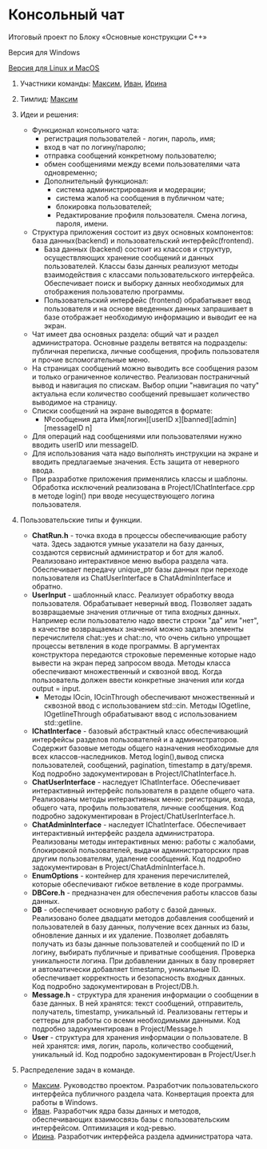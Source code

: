 # Консольный чат
Итоговый проект по Блоку «Основные конструкции C++»

Версия для Windows

[Версия для Linux и MacOS](https://github.com/MaksMN/ConsoleChatFP11)

1. Участники команды: [Максим](https://github.com/MaksMN/ConsoleChatFP11), [Иван](https://github.com/ivanKispaj/ConsoleChatFP11), [Ирина](https://github.com/Fineralla/ConsoleChatFP11)
2. Тимлид: [Максим](https://github.com/MaksMN/ConsoleChatFP11)
3. Идеи и решения:
   - Функционал консольного чата:
     - регистрация пользователей - логин, пароль, имя;
     - вход в чат по логину/паролю;
     - отправка сообщений конкретному пользователю;
     - обмен сообщениями между всеми пользователями чата одновременно;
     - Дополнительный функционал:
       - система администрирования и модерации;
       - система жалоб на сообщения в публичном чате;
       - блокировка пользователей;
       - Редактирование профиля пользователя. Смена логина, пароля, имени.
   - Структура приложения состоит из двух основных компонентов: база данных(backend) и пользовательский интерфейс(frontend).
     - База данных (backend) состоит из классов и структур, осуществляющих хранение сообщений и данных пользователей. Классы базы данных реализуют методы взаимодействия с классами пользовательского интерфейса. Обеспечивает поиск и выборку данных необходимых для отображения пользователю программы.
     - Пользовательский интерфейс (frontend) обрабатывает ввод пользователя и на основе введенных данных запрашивает в базе отображает необходимую информацию и выводит ее на экран.
    - Чат имеет два основных раздела: общий чат и раздел администратора. Основные разделы ветвятся на подразделы: публичная переписка, личные сообщения, профиль пользователя и прочие вспомогательные меню.
    - На страницах сообщений можно выводить все сообщения разом и только ограниченное количество. Реализован постраничный вывод и навигация по спискам. Выбор опции "навигация по чату" актуальна если количество сообщений превышает количество выводимое на страницу.
    - Списки сообщений на экране выводятся в формате:
      - №сообщения дата Имя\[логин\]\[userID x\]\[banned\]\[admin\]\[messageID n\]
    - Для операций над сообщениями или пользователями нужно вводить userID или messageID.
    - Для использования чата надо выполнять инструкции на экране и вводить предлагаемые значения. Есть защита от неверного ввода.
    - При разработке приложения применялись классы и шаблоны. Обработка исключений реализована в Project/IChatInterface.cpp в методе login() при вводе несуществующего логина пользователя.

4. Пользовательские типы и функции.
   - **ChatRun.h** - точка входа в процессы обеспечивающие работу чата. Здесь задаются умные указатели на базу данных, создаются сервисный администратор и бот для жалоб. Реализовано интерактивное меню выбора раздела чата. Обеспечивает передачу unique_ptr базы данных при переходе пользователя из ChatUserInterface в ChatAdminInterface и обратно.
   - **UserInput** - шаблонный класс. Реализует обработку ввода пользователя. Обрабатывает неверный ввод. Позволяет задать возвращаемые значения отличные от типа входных данных. Например если пользователю надо ввести строки "да" или "нет", в качестве возвращаемых значений можно задать элементы перечислителя chat::yes и chat::no, что очень сильно упрощает процессы ветвления в коде программы. В аргументах конструктора передаются строковые переменные которые надо вывести на экран перед запросом ввода. Методы класса обеспечивают множественный и сквозной ввод. Когда пользователь должен ввести конкретные значения или когда output = input.
     - Методы IOcin, IOcinThrough обеспечивают множественный и сквозной ввод с использованием std::cin. Методы IOgetline, IOgetlineThrough обрабатывают ввод с использованием std::getline.
   - **IChatInterface** - базовый абстрактный класс обеспечивающий интерфейсы разделов пользователей и а администраторов. Содержит базовые методы общего назначения необходимые для всех классов-наследников. Метод login(),вывод списка пользователей, сообщений, pagination, timestamp в дату/время. Код подробно задокументирован в Project/IChatInterface.h.
   - **ChatUserInterface** - наследует IChatInterface. Обеспечивает интерактивный интерфейс пользователя в разделе общего чата. Реализованы методы интерактивных меню: регистрации, входа, общего чата, профиль пользователя, личные сообщения. Код подробно задокументирован в Project/ChatUserInterface.h.
   - **ChatAdminInterface** - наследует IChatInterface. Обеспечивает интерактивный интерфейс раздела администратора. Реализованы методы интерактивных меню: работы с жалобами, блокировкой пользователей, выдачи администраторских прав другим пользователям, удаление сообщений. Код подробно задокументирован в Project/ChatAdminInterface.h.
   - **EnumOptions** - контейнер для хранения перечислителей, которые обеспечивают гибкое ветвление в коде программы.
   - **DBCore.h** - предназначен для обеспечения работы классов базы данных.
   - **DB** - обеспечивает основную работу с базой данных. Реализовано более двадцати методов добавления сообщений и пользователей в базу данных, получение всех данных из базы, обновление данных и их удаление. Позволяет добавлять получать из базы данные пользователей и сообщений по ID и логину, выбирать публичные и приватные сообщения. Проверка уникальности логина. При добавлении данных в базу проверяет и автоматически добавляет timestamp, уникальные ID. обеспечивает корректность и безопасность входных данных. Код подробно задокументирован в Project/DB.h.
   - **Message.h** - структура для хранения информации о сообщении в базе данных. В ней хранятся: текст сообщений, отправитель, получатель, timestamp, уникальный id. Реализованы геттеры и сеттеры для работы со всеми необходимыми данными. Код подробно задокументирован в Project/Message.h
   - **User** - структура для хранения информации о пользователе. В ней хранятся: имя, логин, пароль, количество сообщений, уникальный id. Код подробно задокументирован в Project/User.h

5. Распределение задач в команде.
   - [Максим](https://github.com/MaksMN/ConsoleChatFP11). Руководство проектом. Разработчик пользовательского интерфейса публичного раздела чата. Конвертация проекта для работы в Windows.
   - [Иван](https://github.com/ivanKispaj/ConsoleChatFP11). Разработчик ядра базы данных и методов, обеспечивающих взаимосвязь базы с пользовательским интерфейсом. Оптимизация и код-ревью.   
   - [Ирина](https://github.com/Fineralla/ConsoleChatFP11). Разработчик интерфейса раздела администратора чата.